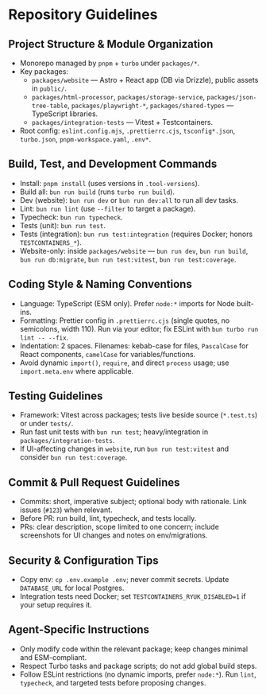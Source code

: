 # Repository Guidelines

## Project Structure & Module Organization
- Monorepo managed by `pnpm` + `turbo` under `packages/*`.
- Key packages:
  - `packages/website` — Astro + React app (DB via Drizzle), public assets in `public/`.
  - `packages/html-processor`, `packages/storage-service`, `packages/json-tree-table`, `packages/playwright-*`, `packages/shared-types` — TypeScript libraries.
  - `packages/integration-tests` — Vitest + Testcontainers.
- Root config: `eslint.config.mjs`, `.prettierrc.cjs`, `tsconfig*.json`, `turbo.json`, `pnpm-workspace.yaml`, `.env*`.

## Build, Test, and Development Commands
- Install: `pnpm install` (uses versions in `.tool-versions`).
- Build all: `bun run build` (runs `turbo run build`).
- Dev (website): `bun run dev` or `bun run dev:all` to run all dev tasks.
- Lint: `bun run lint` (use `--filter` to target a package).
- Typecheck: `bun run typecheck`.
- Tests (unit): `bun run test`.
- Tests (integration): `bun run test:integration` (requires Docker; honors `TESTCONTAINERS_*`).
- Website-only: inside `packages/website` — `bun run dev`, `bun run build`, `bun run db:migrate`, `bun run test:vitest`, `bun run test:coverage`.

## Coding Style & Naming Conventions
- Language: TypeScript (ESM only). Prefer `node:*` imports for Node built-ins.
- Formatting: Prettier config in `.prettierrc.cjs` (single quotes, no semicolons, width 110). Run via your editor; fix ESLint with `bun turbo run lint -- --fix`.
- Indentation: 2 spaces. Filenames: kebab-case for files, `PascalCase` for React components, `camelCase` for variables/functions.
- Avoid dynamic `import()`, `require`, and direct `process` usage; use `import.meta.env` where applicable.

## Testing Guidelines
- Framework: Vitest across packages; tests live beside source (`*.test.ts`) or under `tests/`.
- Run fast unit tests with `bun run test`; heavy/integration in `packages/integration-tests`.
- If UI-affecting changes in `website`, run `bun run test:vitest` and consider `bun run test:coverage`.

## Commit & Pull Request Guidelines
- Commits: short, imperative subject; optional body with rationale. Link issues (`#123`) when relevant.
- Before PR: run build, lint, typecheck, and tests locally.
- PRs: clear description, scope limited to one concern; include screenshots for UI changes and notes on env/migrations.

## Security & Configuration Tips
- Copy env: `cp .env.example .env`; never commit secrets. Update `DATABASE_URL` for local Postgres.
- Integration tests need Docker; set `TESTCONTAINERS_RYUK_DISABLED=1` if your setup requires it.

## Agent-Specific Instructions
- Only modify code within the relevant package; keep changes minimal and ESM-compliant.
- Respect Turbo tasks and package scripts; do not add global build steps.
- Follow ESLint restrictions (no dynamic imports, prefer `node:*`). Run `lint`, `typecheck`, and targeted tests before proposing changes.
